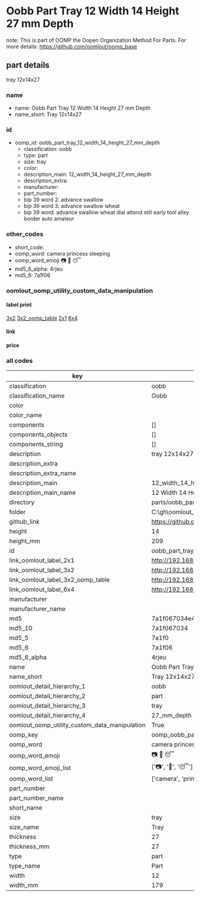 # Oobb Part Tray 12 Width 14 Height 27 mm Depth  

note: This is part of OOMP the Oopen Organization Method For Parts. For more details: https://github.com/oomlout/oomp_base

##  part details
  



tray 12x14x27



### name
* name: Oobb Part Tray 12 Width 14 Height 27 mm Depth
* name_short: Tray 12x14x27 
### id
* oomp_id: oobb_part_tray_12_width_14_height_27_mm_depth
  * classification: oobb
  * type: part
  * size: tray
  * color: 
  * description_main: 12_width_14_height_27_mm_depth
  * description_extra: 
  * manufacturer: 
  * part_number: 
  * bip 39 word 2: advance swallow
  * bip 39 word 3: advance swallow wheat
  * bip 39 word: advance swallow wheat dial attend still early tool alley border auto amateur

### other_codes
* short_code: 
* oomp_word: camera princess sleeping
* oomp_word_emoji :camera: :princess: :sleeping:
* md5_6_alpha: 4rjeu
* md5_6: 7a1f06






### oomlout_oomp_utility_custom_data_manipulation
#### label print
[3x2](http://192.168.1.245:1112/?label=oomp%204rjeu)
[3x2_oomp_table](http://192.168.1.108:1112/?label=oomp%204rjeu)
[2x1](http://192.168.1.242:1112/?label=oomp%204rjeu)
[6x4](http://192.168.1.55:1112/?label=oomp%204rjeu)    

#### link

                              

#### price







### all codes 
| key | value |  
| --- | --- |  
| classification | oobb |  
| classification_name | Oobb |  
| color |  |  
| color_name |  |  
| components | [] |  
| components_objects | [] |  
| components_string | [] |  
| description | tray 12x14x27 |  
| description_extra |  |  
| description_extra_name |  |  
| description_main | 12_width_14_height_27_mm_depth |  
| description_main_name | 12 Width 14 Height 27 mm Depth |  
| directory | parts/oobb_part_tray_12_width_14_height_27_mm_depth |  
| folder | C:\gh\oomlout_oobb_version_4_generated_parts\parts\oobb_part_tray_12_width_14_height_27_mm_depth |  
| github_link | https://github.com/oomlout/oomlout_oomp_part_src/tree/main/parts/oobb_part_tray_12_width_14_height_27_mm_depth |  
| height | 14 |  
| height_mm | 209 |  
| id | oobb_part_tray_12_width_14_height_27_mm_depth |  
| link_oomlout_label_2x1 | http://192.168.1.242:1112/?label=oomp%204rjeu |  
| link_oomlout_label_3x2 | http://192.168.1.245:1112/?label=oomp%204rjeu |  
| link_oomlout_label_3x2_oomp_table | http://192.168.1.108:1112/?label=oomp%204rjeu |  
| link_oomlout_label_6x4 | http://192.168.1.55:1112/?label=oomp%204rjeu |  
| manufacturer |  |  
| manufacturer_name |  |  
| md5 | 7a1f067034e4a8a7570743d1f3f6c01f |  
| md5_10 | 7a1f067034 |  
| md5_5 | 7a1f0 |  
| md5_6 | 7a1f06 |  
| md5_6_alpha | 4rjeu |  
| name | Oobb Part Tray 12 Width 14 Height 27 mm Depth |  
| name_short | Tray 12x14x27  |  
| oomlout_detail_hierarchy_1 | oobb |  
| oomlout_detail_hierarchy_2 | part |  
| oomlout_detail_hierarchy_3 | tray |  
| oomlout_detail_hierarchy_4 | 27_mm_depth |  
| oomlout_oomp_utility_custom_data_manipulation | True |  
| oomp_key | oomp_oobb_part_tray_12_width_14_height_27_mm_depth |  
| oomp_word | camera princess sleeping |  
| oomp_word_emoji | :camera: :princess: :sleeping: |  
| oomp_word_emoji_list | [':camera:', ':princess:', ':sleeping:'] |  
| oomp_word_list | ['camera', 'princess', 'sleeping'] |  
| part_number |  |  
| part_number_name |  |  
| short_name |  |  
| size | tray |  
| size_name | Tray |  
| thickness | 27 |  
| thickness_mm | 27 |  
| type | part |  
| type_name | Part |  
| width | 12 |  
| width_mm | 179 |  
